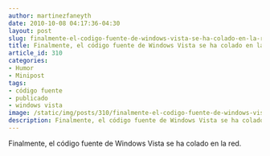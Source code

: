 ```yaml
---
author: martinezfaneyth
date: 2010-10-08 04:17:36-04:30
layout: post
slug: finalmente-el-codigo-fuente-de-windows-vista-se-ha-colado-en-la-red
title: Finalmente, el código fuente de Windows Vista se ha colado en la red
article_id: 310
categories:
- Humor
- Minipost
tags:
- código fuente
- publicado
- windows vista
image: /static/img/posts/310/finalmente-el-codigo-fuente-de-windows-vista-se-ha-colado-en-la-red__1.jpg
description: Finalmente, el código fuente de Windows Vista se ha colado en la red.
---
```


Finalmente, el código fuente de Windows Vista se ha colado en la red.
